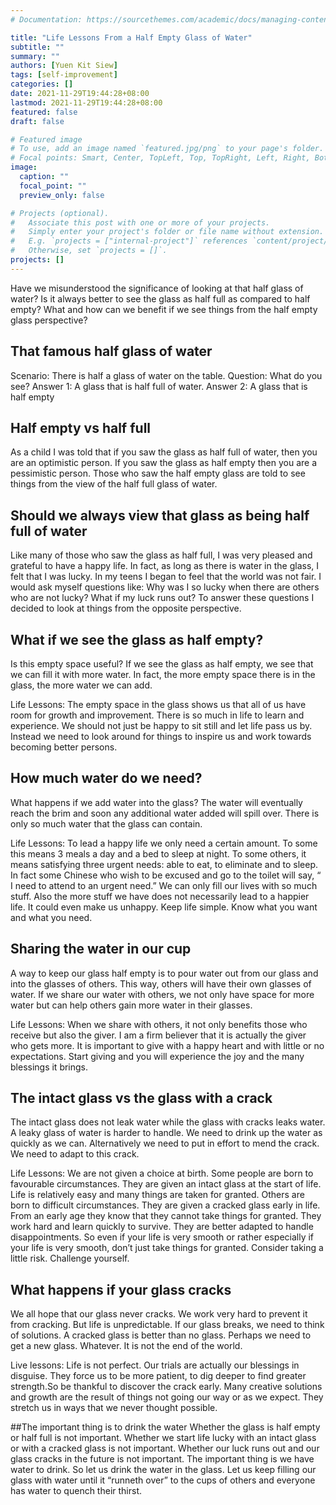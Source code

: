 ```yaml
---
# Documentation: https://sourcethemes.com/academic/docs/managing-content/

title: "Life Lessons From a Half Empty Glass of Water"
subtitle: ""
summary: ""
authors: [Yuen Kit Siew]
tags: [self-improvement]
categories: []
date: 2021-11-29T19:44:28+08:00
lastmod: 2021-11-29T19:44:28+08:00
featured: false
draft: false

# Featured image
# To use, add an image named `featured.jpg/png` to your page's folder.
# Focal points: Smart, Center, TopLeft, Top, TopRight, Left, Right, BottomLeft, Bottom, BottomRight.
image:
  caption: ""
  focal_point: ""
  preview_only: false

# Projects (optional).
#   Associate this post with one or more of your projects.
#   Simply enter your project's folder or file name without extension.
#   E.g. `projects = ["internal-project"]` references `content/project/deep-learning/index.md`.
#   Otherwise, set `projects = []`.
projects: []
---
```

Have we misunderstood the significance of looking at that half glass of water? Is it always better to see the glass as half full as compared to half empty? What and how can we benefit if we see things from the half empty glass perspective?

## That famous half glass of water
Scenario: There is half a glass of water on the table.
Question: What do you see?
Answer 1: A glass that is half full of water.
Answer 2: A glass that is half empty

## Half empty vs half full
As a child I was told that if you saw the glass as half full of water, then you are an optimistic person. If you saw the glass as half empty then you are a pessimistic person. Those who saw the half empty glass are told to see things from the view of the half full glass of water. 

## Should we always view that glass as being half full of water
Like many of those who saw the glass as half full, I was very pleased and grateful to have a happy life. In fact, as long as there is water in the glass, I felt that I was lucky. In my teens I began to feel that the world was not fair. I would ask myself questions like: Why was I so lucky when there are others who are not lucky? What if my luck runs out?  To answer these questions I decided to look at things from the opposite perspective.

## What if we see the glass as half empty? 
Is this empty space useful? If we see the glass as half empty, we see that we can fill it with more water. In fact, the more empty space there is in the glass, the more water we can add.
 
Life Lessons: The empty space in the glass shows us that all of us have room for growth and  improvement. There is so much in life to learn and experience. We should not just be happy to sit still and let life pass us by. Instead we need to look around for things to inspire us and work towards becoming better persons.

## How much water do we need?
What happens if we add water into the glass? The water will eventually reach the brim and soon any additional water added will spill over. There is only so much water that the glass can contain.

Life Lessons: To lead a happy life we only need a certain amount. To some this means 3 meals a day and a bed to sleep at night. To some others, it means satisfying three urgent needs: able to eat, to eliminate and to sleep. In fact some Chinese who wish to be excused and go to the toilet will say, “ I need to attend to an urgent need.” We can only fill our lives with so much stuff. Also the more stuff we have does not necessarily lead to a happier life. It could even make us unhappy. Keep life simple. Know what you want and what you need.

## Sharing the water in our cup
A way to keep our glass half empty is to pour water out from our glass and into the glasses of others. This way, others will have their own glasses of water. If we share our water with others,   we not only have space for more water but can help others gain more water in their glasses.

Life Lessons: When we share with others, it not only benefits those who receive but also the giver. I am a firm believer that it is actually the giver who gets more. It is important to give with a happy heart and with little or no expectations. Start giving and you will experience the joy and the many blessings it brings.

## The intact glass vs the glass with a crack
The intact glass does not leak water while the glass with cracks leaks water. A leaky glass of water is harder to handle. We need to drink up the water as quickly as we can. Alternatively we need to put in effort to mend the crack. We need to adapt to this crack.

Life Lessons: We are not given a choice at birth. Some people are born to favourable circumstances. They are given an intact glass at the start of life. Life is relatively easy and many things are taken for granted.  Others are born to difficult circumstances. They are given a cracked glass early in life. From an early age they know that they cannot take things for granted. They work hard and learn quickly to survive. They are better adapted to handle disappointments. So even if your life is very smooth or rather especially if your life is very smooth, don’t just take things for granted. Consider taking a little risk. Challenge yourself. 

## What happens if your glass cracks
We all hope that our glass never cracks. We work very hard to prevent it from cracking. But life is unpredictable. If our glass breaks, we need to think of solutions. A cracked glass is better than no glass. Perhaps we need to get a new glass. Whatever. It is not the end of the world.

Live lessons: Life is not perfect. Our trials are actually our blessings in disguise. They force us to be more patient, to dig deeper to find greater strength.So be thankful to discover the crack early.  Many creative solutions and growth are the result of things not going our way or as we expect. They stretch us in ways that we never thought possible. 

##The important thing is to drink the water
Whether the glass is half empty or half full is not important. Whether we start life lucky with an intact glass or with a cracked glass is not important. Whether our luck runs out and our glass cracks in the future is not important.  The important thing is we have water to drink. So let us drink the water in the glass. Let us keep filling our glass with water until it “runneth over” to the cups of others and everyone has water to quench their thirst.

